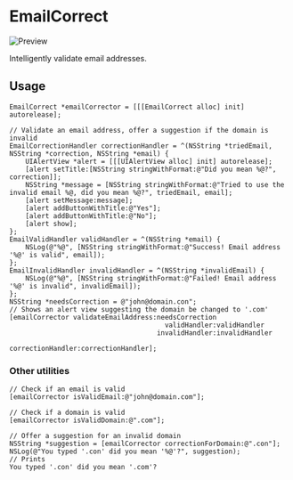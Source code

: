 EmailCorrect
============

![Preview](http://s3.amazonaws.com/jarodlrandom/emailcorrect.png)

Intelligently validate email addresses.

## Usage

	EmailCorrect *emailCorrector = [[[EmailCorrect alloc] init] autorelease];

	// Validate an email address, offer a suggestion if the domain is invalid
    EmailCorrectionHandler correctionHandler = ^(NSString *triedEmail, NSString *correction, NSString *email) {
		UIAlertView *alert = [[[UIAlertView alloc] init] autorelease];
		[alert setTitle:[NSString stringWithFormat:@"Did you mean %@?", correction]];
		NSString *message = [NSString stringWithFormat:@"Tried to use the invalid email %@, did you mean %@?", triedEmail, email];
		[alert setMessage:message];
		[alert addButtonWithTitle:@"Yes"];
		[alert addButtonWithTitle:@"No"];
		[alert show];
    };
	EmailValidHandler validHandler = ^(NSString *email) {
		NSLog(@"%@", [NSString stringWithFormat:@"Success! Email address '%@' is valid", email]);
    };
	EmailInvalidHandler invalidHandler = ^(NSString *invalidEmail) {
		NSLog(@"%@", [NSString stringWithFormat:@"Failed! Email address '%@' is invalid", invalidEmail]);
	};
	NSString *needsCorrection = @"john@domain.con";
	// Shows an alert view suggesting the domain be changed to '.com'
    [emailCorrector validateEmailAddress:needsCorrection
                                           validHandler:validHandler
                                         invalidHandler:invalidHandler
                                      correctionHandler:correctionHandler];


### Other utilities

	// Check if an email is valid
	[emailCorrector isValidEmail:@"john@domain.com"];

	// Check if a domain is valid
	[emailCorrector isValidDomain:@".com"];

	// Offer a suggestion for an invalid domain
	NSString *suggestion = [emailCorrector correctionForDomain:@".con"];
	NSLog(@"You typed '.con' did you mean '%@'?", suggestion);
	// Prints
	You typed '.con' did you mean '.com'?
	
